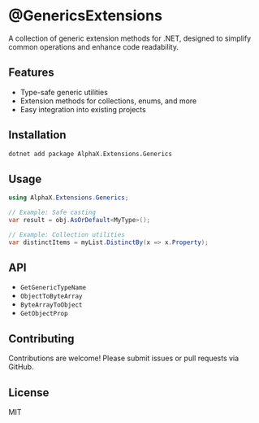 # @GenericsExtensions

A collection of generic extension methods for .NET, designed to simplify common operations and enhance code readability.

## Features

- Type-safe generic utilities
- Extension methods for collections, enums, and more
- Easy integration into existing projects

## Installation

```bash
dotnet add package AlphaX.Extensions.Generics
```

## Usage

```csharp
using AlphaX.Extensions.Generics;

// Example: Safe casting
var result = obj.AsOrDefault<MyType>();

// Example: Collection utilities
var distinctItems = myList.DistinctBy(x => x.Property);
```

## API

- `GetGenericTypeName`
- `ObjectToByteArray`
- `ByteArrayToObject`
- `GetObjectProp`


## Contributing

Contributions are welcome! Please submit issues or pull requests via GitHub.

## License

MIT